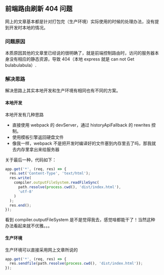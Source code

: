 ## 前端路由刷新 404 问题

网上的文章基本都是针对打包完（生产环境）实际使用的时候的处理办法，没有提到开发时本地的情况。

### 问题原因

本质原因其他的文章里已经说的很明确了，就是前端控制路由时，访问的服务器本身没有相应的静态资源，导致 404（本地 express 就是 can not Get bulabulabula）.

### 解决思路

解决思路上其实本地开发和生产环境有相同也有不同的方案。

#### 本地开发

本地开发有几种思路

- 直接使用 webpack 的 devServer，通过 historyApiFallback 的 rewrites 控制。
- 使用模板引擎返回硬盘文件
- 像我一样，webpack 不是把开发时编译好的文件塞到内存里去了吗，那我就去内存里拿出来给服务器

关于最后一种，代码如下：

```javascript
app.get('*', (req, res) => {
  res.set('Content-Type', 'text/html');
  res.write(
    compiler.outputFileSystem.readFileSync(
      path.resolve(process.cwd(), 'dist/index.html'),
      'utf-8'
    )
  );
  res.end();
});
```

看到 compiler.outputFileSystem 是不是觉得我去，感觉啥都能干了！当然这种办法看起来就不优雅。。。

#### 生产环境

生产环境可以直接采用网上文章所说的

```javascript
app.get('*', (req, res) => {
  res.sendfile(path.resolve(process.cwd(), 'dist/index.html'));
});
```
